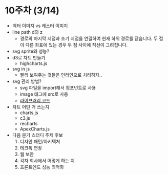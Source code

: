 # 10주차 (3/14)

- 벡터 이미지 vs 레스터 이미지
- line path d의 z
  - 경로의 마지막 지점과 초기 지점을 연결하여 현재 하위 경로를 닫습니다. 두 점이 다른 좌표에 있는 경우 두 점 사이에 직선이 그려집니다.
- svg sprite와 성능?
- d3로 차트 만들기
  - highcharts.js
- svg in js
  - 빨리 보여주는 것들은 인라인으로 처리하자..
- svg 관리 방법?
  - svg 파일을 import해서 컴포넌트로 사용
  - image 태그에 src로 사용
  - [라이브러리 코드](https://github.com/phosphor-icons/react/blob/master/src/defs/Airplane.tsx)
- 차트 어떤 거 쓰는지
  - charts.js
  - c3.js
  - recharts
  - ApexCharts.js
- 다음 분기 스터디 주제 후보
  1. 디자인 패턴/아키텍처
  2. 테크톡 연장
  3. 웹 보안
  4. 각자 회사에서 어떻게 하는 지
  5. 프론트엔드 성능 최적화
